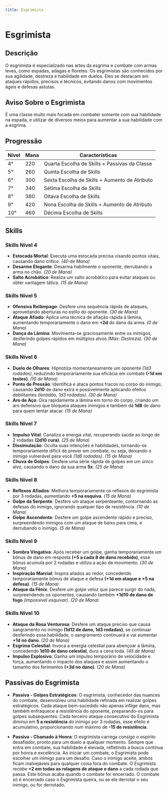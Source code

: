 ```yaml
---
title: Esgrimista
---
```


# Esgrimista

## Descrição
O esgrimista é especializado nas artes da esgrima e combate com armas leves, como espadas, adagas e floretes. Os esgrimistas são conhecidos por sua agilidade, destreza e habilidade em duelos. Eles se destacam em ataques rápidos, precisos e técnicos, evitando danos com movimentos ágeis e defesas astutas.

## Aviso Sobre o Esgrimista
É uma classe muito mais focada em combater somente com sua habilidade na espada, e utilizar de diversos meios para aumentar a sua habilidade com a esgrima.

## Progressão

| Nível | Mana | Características |
|-------|------|-----------------|
| 4°    | 220  | Quarta Escolha de Skills + Passivas da Classe |
| 5°    | 260  | Quinta Escolha de Skills |
| 6°    | 300  | Sexta Escolha de Skills + Aumento de Atributo |
| 7°    | 340  | Sétima Escolha de Skills |
| 8°    | 380  | Oitava Escolha de Skills |
| 9°    | 420  | Nona Escolha de Skills + Aumento de Atributo |
| 10°   | 460  | Décima Escolha de Skills |

## Skills

### Skills Nível 4
- **Estocada Mortal**: Executa uma estocada precisa visando pontos vitais, causando dano crítico. _(40 de Mana)_
- **Desarme Elegante**: Desarma habilmente o oponente, derrubando a arma no chão. _(20 de Mana)_
- **Salto Acrobático**: Realiza um salto acrobático para evitar ataques ou obter vantagem tática. _(15 de Mana)_

### Skills Nível 5
- **Ofensiva Relâmpago**: Desfere uma sequência rápida de ataques, aproveitando aberturas no estilo do oponente. _(30 de Mana)_
- **Ataque Afiado**: Aplica uma técnica de afiação rápida à lâmina, aumentando temporariamente o dano em **+2d** do dano da arma. _(0 de Mana)_
- **Dança da Lâmina**: Movimenta-se graciosamente entre os inimigos, desferindo golpes rápidos em múltiplos alvos _(Máx: Destreza)_. _(30 de Mana)_

### Skills Nível 6
- **Duelo de Olhares**: Hipnotiza momentaneamente um oponente _(1d3 rodadas)_, reduzindo temporariamente sua eficácia em combate **(-1d em testes)**. _(10 de Mana)_
- **Ponto de Pressão**: Identifica e ataca pontos fracos no corpo do inimigo, causando **2d10** de dano extra e possivelmente aplicando efeitos debilitantes _(lentidão, 1d3 rodadas)_. _(30 de Mana)_
- **Aro de Aço**: Gira rapidamente a lâmina em torno do corpo, criando um aro defensivo que bloqueia ataques inimigos e também dá **1d8** de dano para quem tentar atacar. _(15 de Mana)_

### Skills Nível 7
- **Impulso Vital**: Canaliza a energia vital, recuperando saúde ao longo de 2 rodadas **(2d10 cura)**. _(25 de Mana)_
- **Dissimulação**: Oculta suas intenções e habilidades, tornando-se temporariamente difícil de prever em combate, ou seja, deixando o inimigo vulnerável para você _(1d6 rodadas)_. _(15 de Mana)_
- **Chuva de Golpes**: Desfere uma série rápida de golpes em um único alvo, causando o dano da sua arma **5x**. _(25 de Mana)_

### Skills Nível 8
- **Reflexos Afiados**: Melhora temporariamente os reflexos do esgrimista por 3 rodadas, aumentando **+5 na esquiva**. _(15 de Mana)_
- **Golpe da Serpente**: Desfere um ataque serpenteante, contornando as defesas do inimigo, ignorando qualquer tipo de resistência. _(10 de Mana)_
- **Golpe Ascendente**: Desfere um golpe ascendente rápido e preciso, surpreendendo inimigos com um ataque de baixo para cima, e derrubando o inimigo. _(5 de Mana)_

### Skills Nível 9
- **Sombra Vingativa**: Após receber um golpe, ganha temporariamente um bônus de dano em resposta **(+5 a cada 8 de dano recebido)**, esse bônus acumula por 2 rodadas e utiliza a ação de movimento. _(30 de Mana)_
- **Inspiração Marcial**: Inspira aliados ao redor, concedendo temporariamente bônus de ataque e defesa **(+1d em ataque e +5 na defesa)**. _(15 de Mana)_
- **Ataque da Fênix**: Desfere um golpe veloz que parece surgir do nada, surpreendendo os oponentes, causando também **+1d10 de dano de fogo** _(impossível esquivar)_. _(20 de Mana)_

### Skills Nível 10
- **Ataque da Rosa Venturosa**: Desfere um ataque preciso que causa sangramento no inimigo **(1d12 de dano, 1d3 rodadas)**, se continuar desferindo essa habilidade, o sangramento continuará e vai aumentar **+1d no dano**. _(20 de Mana)_
- **Esgrima Celestial**: Invoca a energia celestial para abençoar a lâmina, concedendo **1d10 de dano celestial**, dura a cena toda. _(45 de Mana)_
- **Impulso Explosivo**: Ganha um impulso temporário de velocidade e força, aumentando o impacto dos ataques e assim aumentando o tamanho dos ferimentos **(+3d no dano)**. _(20 de Mana)_

## Passivas do Esgrimista

- **Passiva - Golpes Estratégicos**: O esgrimista, conhecedor das nuances do combate, desenvolveu uma habilidade refinada em realizar golpes estratégicos. Cada ataque bem-sucedido não apenas inflige dano, mas também enfraquece a resistência do oponente, preparando-os para golpes subsequentes. Cada terceiro ataque consecutivo do Esgrimista diminui em **5 a resistência** do inimigo por 3 rodadas, esse efeito é acumulativo, proporcionando num máximo de **-15 de resistência**.

- **Passiva - Chamado à Honra**: O esgrimista carrega consigo o espírito desafiador, pronto para um duelo a qualquer momento. Sempre que entra em combate, sua habilidade é elevada, refletindo a busca contínua por honra e excelência. Ao iniciar um combate, o Esgrimista pode escolher um inimigo para um desafio. Caso o inimigo aceite, ambos ficam inalvejáveis para qualquer coisa fora do combate. O Esgrimista recebe **+2 em todas as rolagens de ataque e dano** a cada rodada que passa. Este bônus acaba quando o combate for encerrado. O combate só é encerrado caso o Esgrimista queira, ou se ele derrotar o seu inimigo, ou for derrotado.
